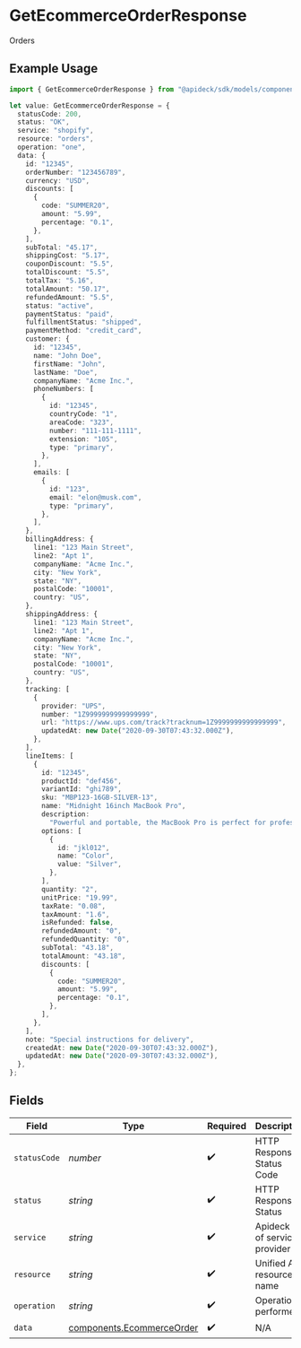 # GetEcommerceOrderResponse

Orders

## Example Usage

```typescript
import { GetEcommerceOrderResponse } from "@apideck/sdk/models/components";

let value: GetEcommerceOrderResponse = {
  statusCode: 200,
  status: "OK",
  service: "shopify",
  resource: "orders",
  operation: "one",
  data: {
    id: "12345",
    orderNumber: "123456789",
    currency: "USD",
    discounts: [
      {
        code: "SUMMER20",
        amount: "5.99",
        percentage: "0.1",
      },
    ],
    subTotal: "45.17",
    shippingCost: "5.17",
    couponDiscount: "5.5",
    totalDiscount: "5.5",
    totalTax: "5.16",
    totalAmount: "50.17",
    refundedAmount: "5.5",
    status: "active",
    paymentStatus: "paid",
    fulfillmentStatus: "shipped",
    paymentMethod: "credit_card",
    customer: {
      id: "12345",
      name: "John Doe",
      firstName: "John",
      lastName: "Doe",
      companyName: "Acme Inc.",
      phoneNumbers: [
        {
          id: "12345",
          countryCode: "1",
          areaCode: "323",
          number: "111-111-1111",
          extension: "105",
          type: "primary",
        },
      ],
      emails: [
        {
          id: "123",
          email: "elon@musk.com",
          type: "primary",
        },
      ],
    },
    billingAddress: {
      line1: "123 Main Street",
      line2: "Apt 1",
      companyName: "Acme Inc.",
      city: "New York",
      state: "NY",
      postalCode: "10001",
      country: "US",
    },
    shippingAddress: {
      line1: "123 Main Street",
      line2: "Apt 1",
      companyName: "Acme Inc.",
      city: "New York",
      state: "NY",
      postalCode: "10001",
      country: "US",
    },
    tracking: [
      {
        provider: "UPS",
        number: "1Z9999999999999999",
        url: "https://www.ups.com/track?tracknum=1Z9999999999999999",
        updatedAt: new Date("2020-09-30T07:43:32.000Z"),
      },
    ],
    lineItems: [
      {
        id: "12345",
        productId: "def456",
        variantId: "ghi789",
        sku: "MBP123-16GB-SILVER-13",
        name: "Midnight 16inch MacBook Pro",
        description:
          "Powerful and portable, the MacBook Pro is perfect for professionals and creatives.",
        options: [
          {
            id: "jkl012",
            name: "Color",
            value: "Silver",
          },
        ],
        quantity: "2",
        unitPrice: "19.99",
        taxRate: "0.08",
        taxAmount: "1.6",
        isRefunded: false,
        refundedAmount: "0",
        refundedQuantity: "0",
        subTotal: "43.18",
        totalAmount: "43.18",
        discounts: [
          {
            code: "SUMMER20",
            amount: "5.99",
            percentage: "0.1",
          },
        ],
      },
    ],
    note: "Special instructions for delivery",
    createdAt: new Date("2020-09-30T07:43:32.000Z"),
    updatedAt: new Date("2020-09-30T07:43:32.000Z"),
  },
};
```

## Fields

| Field                                                                  | Type                                                                   | Required                                                               | Description                                                            | Example                                                                |
| ---------------------------------------------------------------------- | ---------------------------------------------------------------------- | ---------------------------------------------------------------------- | ---------------------------------------------------------------------- | ---------------------------------------------------------------------- |
| `statusCode`                                                           | *number*                                                               | :heavy_check_mark:                                                     | HTTP Response Status Code                                              | 200                                                                    |
| `status`                                                               | *string*                                                               | :heavy_check_mark:                                                     | HTTP Response Status                                                   | OK                                                                     |
| `service`                                                              | *string*                                                               | :heavy_check_mark:                                                     | Apideck ID of service provider                                         | shopify                                                                |
| `resource`                                                             | *string*                                                               | :heavy_check_mark:                                                     | Unified API resource name                                              | orders                                                                 |
| `operation`                                                            | *string*                                                               | :heavy_check_mark:                                                     | Operation performed                                                    | one                                                                    |
| `data`                                                                 | [components.EcommerceOrder](../../models/components/ecommerceorder.md) | :heavy_check_mark:                                                     | N/A                                                                    |                                                                        |